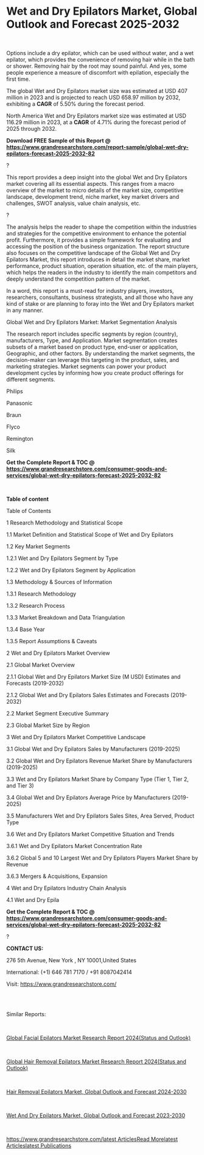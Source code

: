 <h1>Wet and Dry Epilators Market, Global Outlook and Forecast 2025-2032</h1><br/><p>Options include a dry epilator, which can be used without water, and a wet epilator, which provides the convenience of removing hair while in the bath or shower. Removing hair by the root may sound painful. And yes, some people experience a measure of discomfort with epilation, especially the first time.</p>
 
 
 
 <p>The global Wet and Dry Epilators market size was estimated at USD 407 million in 2023 and is projected to reach USD 658.97 million by 2032, exhibiting a <strong>CAGR</strong> of 5.50% during the forecast period.</p>
 
 
 
 <p>North America Wet and Dry Epilators market size was estimated at USD 116.29 million in 2023, at a <strong>CAGR</strong> of 4.71% during the forecast period of 2025 through 2032.</p>
 
 
 
 <div><b>Download FREE Sample of this Report @ <a href="https://www.grandresearchstore.com/report-sample/global-wet-dry-epilators-forecast-2025-2032-82">https://www.grandresearchstore.com/report-sample/global-wet-dry-epilators-forecast-2025-2032-82</a></b></div>
 
 
 
 <p>? </p>
 
 
 
 <p>This report provides a deep insight into the global Wet and Dry Epilators market covering all its essential aspects. This ranges from a macro overview of the market to micro details of the market size, competitive landscape, development trend, niche market, key market drivers and challenges, SWOT analysis, value chain analysis, etc.</p>
 
 
 
 <p>? </p>
 
 
 
 <p>The analysis helps the reader to shape the competition within the industries and strategies for the competitive environment to enhance the potential profit. Furthermore, it provides a simple framework for evaluating and accessing the position of the business organization. The report structure also focuses on the competitive landscape of the Global Wet and Dry Epilators Market, this report introduces in detail the market share, market performance, product situation, operation situation, etc. of the main players, which helps the readers in the industry to identify the main competitors and deeply understand the competition pattern of the market.</p>
 
 
 
 <p>In a word, this report is a must-read for industry players, investors, researchers, consultants, business strategists, and all those who have any kind of stake or are planning to foray into the Wet and Dry Epilators market in any manner.</p>
 
 
 
 <p>Global Wet and Dry Epilators Market: Market Segmentation Analysis</p>
 
 
 
 <p>The research report includes specific segments by region (country), manufacturers, Type, and Application. Market segmentation creates subsets of a market based on product type, end-user or application, Geographic, and other factors. By understanding the market segments, the decision-maker can leverage this targeting in the product, sales, and marketing strategies. Market segments can power your product development cycles by informing how you create product offerings for different segments.</p>
 
 
 
 <p>Philips</p>
 
 
 
 <p>Panasonic</p>
 
 
 
 <p>Braun</p>
 
 
 
 <p>Flyco</p>
 
 
 
 <p>Remington</p>
 
 
 
 <p>Silk</p>
 
 
 
 <div><b>Get the Complete Report & TOC @ <a href="https://www.grandresearchstore.com/consumer-goods-and-services/global-wet-dry-epilators-forecast-2025-2032-82">https://www.grandresearchstore.com/consumer-goods-and-services/global-wet-dry-epilators-forecast-2025-2032-82</a></b></div>
 
 
 
 <p><br />
 
 <b>Table of content</b></p>
 
 
 
 <p>Table of Contents<br />
 
 1 Research Methodology and Statistical Scope<br />
 
 1.1 Market Definition and Statistical Scope of Wet and Dry Epilators<br />
 
 1.2 Key Market Segments<br />
 
 1.2.1 Wet and Dry Epilators Segment by Type<br />
 
 1.2.2 Wet and Dry Epilators Segment by Application<br />
 
 1.3 Methodology & Sources of Information<br />
 
 1.3.1 Research Methodology<br />
 
 1.3.2 Research Process<br />
 
 1.3.3 Market Breakdown and Data Triangulation<br />
 
 1.3.4 Base Year<br />
 
 1.3.5 Report Assumptions & Caveats<br />
 
 2 Wet and Dry Epilators Market Overview<br />
 
 2.1 Global Market Overview<br />
 
 2.1.1 Global Wet and Dry Epilators Market Size (M USD) Estimates and Forecasts (2019-2032)<br />
 
 2.1.2 Global Wet and Dry Epilators Sales Estimates and Forecasts (2019-2032)<br />
 
 2.2 Market Segment Executive Summary<br />
 
 2.3 Global Market Size by Region<br />
 
 3 Wet and Dry Epilators Market Competitive Landscape<br />
 
 3.1 Global Wet and Dry Epilators Sales by Manufacturers (2019-2025)<br />
 
 3.2 Global Wet and Dry Epilators Revenue Market Share by Manufacturers (2019-2025)<br />
 
 3.3 Wet and Dry Epilators Market Share by Company Type (Tier 1, Tier 2, and Tier 3)<br />
 
 3.4 Global Wet and Dry Epilators Average Price by Manufacturers (2019-2025)<br />
 
 3.5 Manufacturers Wet and Dry Epilators Sales Sites, Area Served, Product Type<br />
 
 3.6 Wet and Dry Epilators Market Competitive Situation and Trends<br />
 
 3.6.1 Wet and Dry Epilators Market Concentration Rate<br />
 
 3.6.2 Global 5 and 10 Largest Wet and Dry Epilators Players Market Share by Revenue<br />
 
 3.6.3 Mergers & Acquisitions, Expansion<br />
 
 4 Wet and Dry Epilators Industry Chain Analysis<br />
 
 4.1 Wet and Dry Epila</p>
 
 
 
 <div><b>Get the Complete Report & TOC @ <a href="https://www.grandresearchstore.com/consumer-goods-and-services/global-wet-dry-epilators-forecast-2025-2032-82">https://www.grandresearchstore.com/consumer-goods-and-services/global-wet-dry-epilators-forecast-2025-2032-82</a></b></div>
 
 
 
 <p>? </p>
 
 
 
 <p><b>CONTACT US:</b><br />
 
 276 5th Avenue, New York , NY 10001,United States<br />
 
 International: (+1) 646 781 7170 / +91 8087042414<br />
 
 Visit: <a href="https://www.grandresearchstore.com/">https://www.grandresearchstore.com/</a><br />
 
 <br />
 
 <br />
 
 Similar Reports:<br />
 
 <br />
 
 <a href="https://www.grandresearchstore.com/consumer-goods-and-services/global-facial-epilators-2024-508">Global Facial Epilators Market Research Report 2024(Status and Outlook)</a><br />
 
 <br />
 
 <a href="https://www.grandresearchstore.com/life-sciences/global-hair-removal-epilators-2024-942">Global Hair Removal Epilators Market Research Report 2024(Status and Outlook)</a><br />
 
 <br />
 
 <a href="https://www.grandresearchstore.com/semiconductor-and-electronics/global-hair-removal-epilators-forecast-2024-2030-493">Hair Removal Epilators Market, Global Outlook and Forecast 2024-2030</a><br />
 
 <br />
 
 <a href="https://www.grandresearchstore.com/consumer-goods-and-services/global-wet-and-dry-epilators-forecast-2023-2030-453">Wet And Dry Epilators Market, Global Outlook and Forecast 2023-2030</a><br />
 
 <br />
 
 <a href="https://gyeongbokgung.com">https://www.grandresearchstore.com/</a><a href="https://hallyeomaritime.com">latest Articles</a><a href="https://jingwansa.com">Read More</a><a href="https://nguoiviet.jp/">latest Articles</a><a href="https://www.intelmarketresearch.com/">latest Publications</a></p>